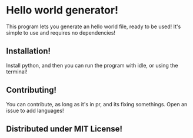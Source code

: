 # Hello world generator!

This program lets you generate an hello world file, ready to be used! It's simple to use and requires no dependencies!

## Installation!
Install python, and then you can run the program with idle, or using the terminal!

## Contributing!
You can contribute, as long as it's in pr, and its fixing somethings. Open an issue to add languages!

## Distributed under MIT License!